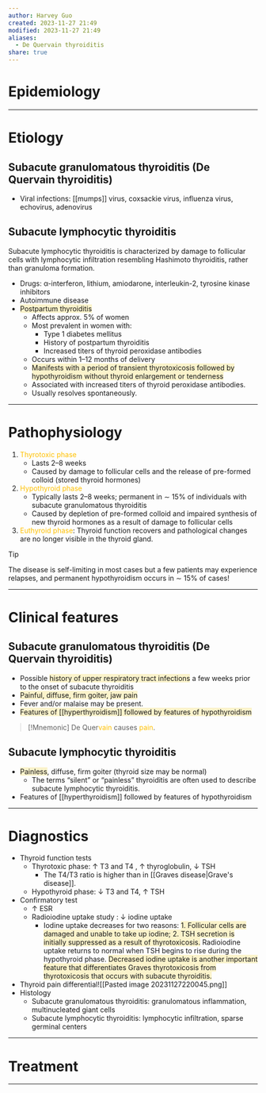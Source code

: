 ```yaml
---
author: Harvey Guo
created: 2023-11-27 21:49
modified: 2023-11-27 21:49
aliases:
  - De Quervain thyroiditis
share: true
---
```

# Epidemiology


---
# Etiology
## Subacute granulomatous thyroiditis (De Quervain thyroiditis)
- Viral infections: [[mumps]] virus, coxsackie virus, influenza virus, echovirus, adenovirus
## Subacute lymphocytic thyroiditis
Subacute lymphocytic thyroiditis is characterized by damage to follicular cells with lymphocytic infiltration resembling Hashimoto thyroiditis, rather than granuloma formation. 
- Drugs: α-interferon, lithium, amiodarone, interleukin-2, tyrosine kinase inhibitors
- Autoimmune disease 
- <span style="background:rgba(240, 200, 0, 0.2)">Postpartum thyroiditis</span>
	- Affects approx. 5% of women
	- Most prevalent in women with:
		- Type 1 diabetes mellitus
		- History of postpartum thyroiditis
		- Increased titers of thyroid peroxidase antibodies
	- Occurs within 1–12 months of delivery
	- <span style="background:rgba(240, 200, 0, 0.2)">Manifests with a period of transient thyrotoxicosis followed by hypothyroidism without thyroid enlargement or tenderness</span>
	- Associated with increased titers of thyroid peroxidase antibodies.
	- Usually resolves spontaneously.

---
# Pathophysiology
1. <font color="#ffc000">Thyrotoxic phase</font>
	- Lasts 2–8 weeks
	- Caused by damage to follicular cells and the release of pre-formed colloid (stored thyroid hormones)
2. <font color="#ffc000">Hypothyroid phase</font>
	- Typically lasts 2–8 weeks; permanent in ∼ 15% of individuals with subacute granulomatous thyroiditis 
	- Caused by depletion of pre-formed colloid and impaired synthesis of new thyroid hormones as a result of damage to follicular cells
3. <font color="#ffc000">Euthyroid phase</font>: Thyroid function recovers and pathological changes are no longer visible in the thyroid gland.
>[!tip] 
>The disease is self-limiting in most cases but a few patients may experience relapses, and permanent hypothyroidism occurs in ∼ 15% of cases!

---
# Clinical features
## Subacute granulomatous thyroiditis (De Quervain thyroiditis)
- Possible <span style="background:rgba(240, 200, 0, 0.2)">history of upper respiratory tract infections</span> a few weeks prior to the onset of subacute thyroiditis
- <span style="background:rgba(240, 200, 0, 0.2)">Painful, diffuse, firm goiter, jaw pain </span>
- Fever and/or malaise may be present.
- <span style="background:rgba(240, 200, 0, 0.2)">Features of [[hyperthyroidism]] followed by features of hypothyroidism</span>
>[!Mnemonic] 
>De Quer<font color="#ffc000">vain</font> causes <font color="#ffc000">pain</font>.

## Subacute lymphocytic thyroiditis
- <span style="background:rgba(240, 200, 0, 0.2)">Painless</span>, diffuse, firm goiter (thyroid size may be normal)
	- The terms “silent” or “painless” thyroiditis are often used to describe subacute lymphocytic thyroiditis.
- Features of [[hyperthyroidism]] followed by features of hypothyroidism


---
# Diagnostics
- Thyroid function tests 
	- Thyrotoxic phase: ↑ T3 and T4 , ↑ thyroglobulin, ↓ TSH
		- The T4/T3 ratio is higher than in [[Graves disease|Grave's disease]].
	- Hypothyroid phase: ↓ T3 and T4, ↑ TSH
- Confirmatory test
	- ↑ ESR 
	- Radioiodine uptake study : ↓ iodine uptake 
		- Iodine uptake decreases for two reasons: <span style="background:rgba(240, 200, 0, 0.2)">1. Follicular cells are damaged and unable to take up iodine; 2. TSH secretion is initially suppressed as a result of thyrotoxicosis.</span> Radioiodine uptake returns to normal when TSH begins to rise during the hypothyroid phase. <span style="background:rgba(240, 200, 0, 0.2)">Decreased iodine uptake is another important feature that differentiates Graves thyrotoxicosis from thyrotoxicosis that occurs with subacute thyroiditis.</span>
- Thyroid pain differential![[Pasted image 20231127220045.png]]
- Histology 
	- Subacute granulomatous thyroiditis: granulomatous inflammation, multinucleated giant cells
	- Subacute lymphocytic thyroiditis: lymphocytic infiltration, sparse germinal centers

---
# Treatment


---
